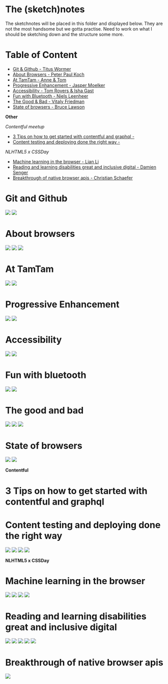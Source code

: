 # The (sketch)notes

The sketchnotes will be placed in this folder and displayed below. They are not the most handsome but we gotta practise. Need to work on what I should be sketching down and the structure some more.

# Table of Content
- [Git & Github - Titus Wormer](#git-and-github)
- [About Browsers - Peter Paul Koch](#about-browsers)
- [At TamTam - Anne & Tom](#at-tamtam)
- [Progressive Enhancement - Jasper Moelker](#progressive-enhancement)
- [Accessibility - Tom Rovers & Isha Gast](#accessibility)
- [Fun with Bluetooth - Niels Leenheer](#fun-with-bluetooth)
- [The Good & Bad - Vitaly Friedman](#the-good-and-bad)
- [State of browsers - Bruce Lawson](#state-of-browsers)

**Other**

*Contentful meetup*
- [3 Tips on how to get started with contentful and graphql - ](#3-tips-on-how-to-get-started-with-contentful-and-graphql)
- [Content testing and deploying done the right way - ](#content-testing-and-deploying-done-the-right-way)

*NLHTML5 x CSSDay*
- [Machine learning in the browser - Lian Li](#machine-learning-in-the-browser)
- [Reading and learning disabilities great and inclusive digital - Damien Senger](#reading-and-learning-disabilities-great-and-inclusive-digital)
- [Breakthrough of native browser apis - Christian Schaefer](#breakthrough-of-native-browser-apis)



# Git and Github
![](documents/images/git1.jpg)
![](documents/images/git2.jpg)

# About browsers
![](documents/images/web1.jpg)
![](documents/images/web2.jpg)
![](documents/images/web3.jpg)

# At TamTam
![](documents/images/tam1.jpg)
![](documents/images/tam2.jpg)

# Progressive Enhancement
![](documents/images/pe1.jpg)
![](documents/images/pe2.jpg)

# Accessibility
![](documents/images/access1.jpg)
![](documents/images/access2.jpg)

# Fun with bluetooth
![](documents/images/blue1.jpg)
![](documents/images/blue2.jpg)

# The good and bad
![](documents/images/fried1.jpg)
![](documents/images/fried2.jpg)
![](documents/images/fried3.jpg)

# State of browsers
![](documents/images/bruce1.jpg)
![](documents/images/bruce2.jpg)



**Contentful**

# 3 Tips on how to get started with contentful and graphql
# Content testing and deploying done the right way
![](documents/images/val1.jpg)
![](documents/images/val2.jpg)
![](documents/images/val3.jpg)
![](documents/images/shy1.jpg)

**NLHTML5 x CSSDay**

# Machine learning in the browser
![](documents/images/li1.jpg)
![](documents/images/li2.jpg)
![](documents/images/li3.jpg)
![](documents/images/li4.jpg)

# Reading and learning disabilities great and inclusive digital
![](documents/images/readability1.jpg)
![](documents/images/readability2.jpg)
![](documents/images/readability3.jpg)
![](documents/images/readability4.jpg)
![](documents/images/readability5.jpg)

# Breakthrough of native browser apis
![](documents/images/api1.jpg)